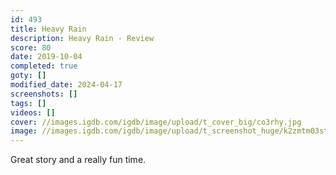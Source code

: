 ```yaml
---
id: 493
title: Heavy Rain
description: Heavy Rain - Review
score: 80
date: 2019-10-04
completed: true
goty: []
modified_date: 2024-04-17
screenshots: []
tags: []
videos: []
cover: //images.igdb.com/igdb/image/upload/t_cover_big/co3rhy.jpg
image: //images.igdb.com/igdb/image/upload/t_screenshot_huge/k2zmtm03stdzyw9pqivu.jpg
---
```

Great story and a really fun time.